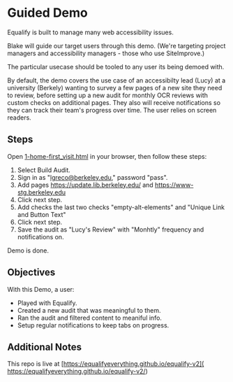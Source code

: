 # Guided Demo 

Equalify is built to manage many web accessibility issues.

Blake will guide our target users through this demo. (We're targeting project managers and accessibility managers - those who use SiteImprove.)

The particular usecase should be tooled to any user its being demoed with.

By default, the demo covers the use case of an accessibilty lead (Lucy) at a university (Berkely) wanting to survey a few pages of a new site they need to review, before setting up a new audit for monthly OCR reviews with custom checks on additional pages. They also will receive notifications so they can track their team's progress over time. The user  relies on screen readers.

## Steps
Open [1-home-first_visit.html](1-home.html) in your browser, then follow these steps:

1. Select Build Audit.
2. Sign in as "lgreco@berkeley.edu," password "pass".
3. Add pages https://update.lib.berkeley.edu/ and https://www-stg.berkeley.edu
4. Click next step.
5. Add checks the last two checks "empty-alt-elements" and "Unique Link and Button Text"
6. Click next step.
7. Save the audit as "Lucy's Review" with "Monhtly" frequency and notifications on.

Demo is done.

## Objectives
With this Demo, a user:
- Played with Equalify.
- Created a new audit that was meaningful to them.
- Ran the audit and filtered content to meaniful info.
- Setup regular notifications to keep tabs on progress.

## Additional Notes
This repo is live at [https://equalifyeverything.github.io/equalify-v2]( https://equalifyeverything.github.io/equalify-v2/)
